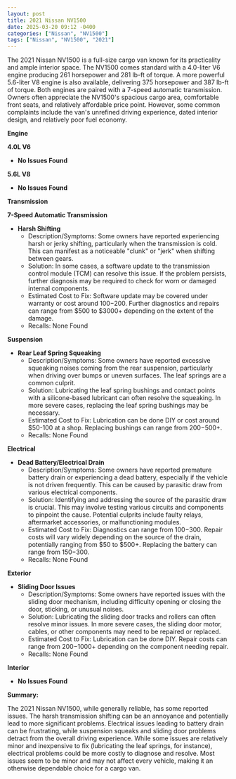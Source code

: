 ```yaml
---
layout: post
title: 2021 Nissan NV1500
date: 2025-03-20 09:12 -0400
categories: ["Nissan", "NV1500"]
tags: ["Nissan", "NV1500", "2021"]
---
```

The 2021 Nissan NV1500 is a full-size cargo van known for its practicality and ample interior space. The NV1500 comes standard with a 4.0-liter V6 engine producing 261 horsepower and 281 lb-ft of torque. A more powerful 5.6-liter V8 engine is also available, delivering 375 horsepower and 387 lb-ft of torque. Both engines are paired with a 7-speed automatic transmission. Owners often appreciate the NV1500's spacious cargo area, comfortable front seats, and relatively affordable price point. However, some common complaints include the van's unrefined driving experience, dated interior design, and relatively poor fuel economy.

**Engine**

**4.0L V6**

*   **No Issues Found**

**5.6L V8**

*   **No Issues Found**

**Transmission**

**7-Speed Automatic Transmission**

*   **Harsh Shifting**
    *   Description/Symptoms: Some owners have reported experiencing harsh or jerky shifting, particularly when the transmission is cold. This can manifest as a noticeable "clunk" or "jerk" when shifting between gears.
    *   Solution: In some cases, a software update to the transmission control module (TCM) can resolve this issue. If the problem persists, further diagnosis may be required to check for worn or damaged internal components.
    *   Estimated Cost to Fix: Software update may be covered under warranty or cost around $100-$200. Further diagnostics and repairs can range from $500 to $3000+ depending on the extent of the damage.
    *   Recalls: None Found

**Suspension**

*   **Rear Leaf Spring Squeaking**
    *   Description/Symptoms: Some owners have reported excessive squeaking noises coming from the rear suspension, particularly when driving over bumps or uneven surfaces. The leaf springs are a common culprit.
    *   Solution: Lubricating the leaf spring bushings and contact points with a silicone-based lubricant can often resolve the squeaking. In more severe cases, replacing the leaf spring bushings may be necessary.
    *   Estimated Cost to Fix: Lubrication can be done DIY or cost around $50-100 at a shop. Replacing bushings can range from $200-$500+.
    *   Recalls: None Found

**Electrical**

*   **Dead Battery/Electrical Drain**
    *   Description/Symptoms: Some owners have reported premature battery drain or experiencing a dead battery, especially if the vehicle is not driven frequently. This can be caused by parasitic draw from various electrical components.
    *   Solution: Identifying and addressing the source of the parasitic draw is crucial. This may involve testing various circuits and components to pinpoint the cause. Potential culprits include faulty relays, aftermarket accessories, or malfunctioning modules.
    *   Estimated Cost to Fix: Diagnostics can range from $100-$300. Repair costs will vary widely depending on the source of the drain, potentially ranging from $50 to $500+. Replacing the battery can range from $150-$300.
    *   Recalls: None Found

**Exterior**

*   **Sliding Door Issues**
    *   Description/Symptoms: Some owners have reported issues with the sliding door mechanism, including difficulty opening or closing the door, sticking, or unusual noises.
    *   Solution: Lubricating the sliding door tracks and rollers can often resolve minor issues. In more severe cases, the sliding door motor, cables, or other components may need to be repaired or replaced.
    *   Estimated Cost to Fix: Lubrication can be done DIY. Repair costs can range from $200-$1000+ depending on the component needing repair.
    *   Recalls: None Found

**Interior**

*   **No Issues Found**

**Summary:**

The 2021 Nissan NV1500, while generally reliable, has some reported issues. The harsh transmission shifting can be an annoyance and potentially lead to more significant problems. Electrical issues leading to battery drain can be frustrating, while suspension squeaks and sliding door problems detract from the overall driving experience. While some issues are relatively minor and inexpensive to fix (lubricating the leaf springs, for instance), electrical problems could be more costly to diagnose and resolve. Most issues seem to be minor and may not affect every vehicle, making it an otherwise dependable choice for a cargo van.

